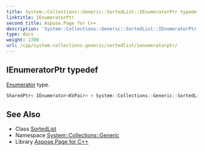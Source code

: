 ```yaml
---
title: System::Collections::Generic::SortedList::IEnumeratorPtr typedef
linktitle: IEnumeratorPtr
second_title: Aspose.Page for C++
description: 'System::Collections::Generic::SortedList::IEnumeratorPtr typedef. Enumerator type in C++.'
type: docs
weight: 1700
url: /cpp/system.collections.generic/sortedlist/ienumeratorptr/
---
```

## IEnumeratorPtr typedef


[Enumerator](../enumerator/) type.

```cpp
SharedPtr< IEnumerator<KVPair> > System::Collections::Generic::SortedList< TKey, TValue >::IEnumeratorPtr
```

## See Also

* Class [SortedList](../)
* Namespace [System::Collections::Generic](../../)
* Library [Aspose.Page for C++](../../../)

